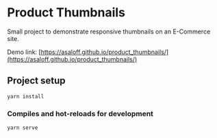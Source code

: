 # Product Thumbnails

Small project to demonstrate responsive thumbnails on an E-Commerce site.

Demo link: [https://asaloff.github.io/product_thumbnails/](https://asaloff.github.io/product_thumbnails/)

## Project setup
```
yarn install
```

### Compiles and hot-reloads for development
```
yarn serve
```
